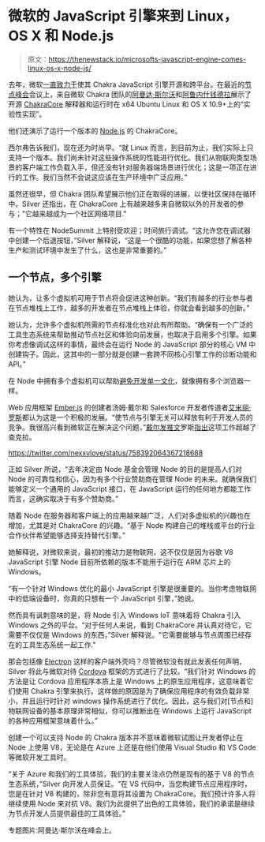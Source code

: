 # 微软的 JavaScript 引擎来到 Linux，OS X 和 Node.js

> 原文：<https://thenewstack.io/microsofts-javascript-engine-comes-linux-os-x-node-js/>

去年，微软[一直致力于](https://thenewstack.io/microsoft-chakra-javascript-engine-node/)使其 Chakra JavaScript 引擎开源和跨平台。在最近的[节点峰会](http://nodesummit.com/)会议上，来自微软 Chakra 团队的[阿曼达·斯尔沃](https://twitter.com/amandaksilver)和[阿鲁内什钱德拉](https://twitter.com/aruneshc)展示了开源 [ChakraCore](https://github.com/Microsoft/ChakraCore) 解释器和运行时在 x64 Ubuntu Linux 和 OS X 10.9+上的“实验性实现”。

他们还演示了运行一个版本的 [Node.js](/tag/node.js/) 的 ChakraCore。

西尔弗告诉我们，现在还为时尚早。“就 Linux 而言，到目前为止，我们实际上只支持一个版本。我们尚未针对这些操作系统的性能进行优化。我们从物联网类型场景的客户端工作负载入手，但还没有针对服务器端场景进行优化；这是一项正在进行的工作。我们当然不会说这应该在生产环境中广泛应用。”

虽然还很早，但 Chakra 团队希望展示他们正在取得的进展，以使社区保持在循环中。Silver 还指出，在 ChakraCore 上有越来越多来自微软以外的开发者的参与；"它越来越成为一个社区网络项目."

有一个特性在 NodeSummit 上特别受欢迎；时间旅行调试。“这允许您在调试器中创建一个后退按钮，”Silver 解释说，“这是一个很酷的功能，如果您想了解各种生产和测试环境中发生了什么，这也是非常重要的。”

## 一个节点，多个引擎

她认为，让多个虚拟机可用于节点将会促进这种创新。“我们有越多的行业参与者在节点堆栈上工作，越多的开发者在节点堆栈上体验，你就会看到越多的创新。”

她认为，允许多个虚拟机所需的节点标准化也对此有所帮助。“确保有一个广泛的工具生态系统来帮助推动节点社区和体验向前发展，也取决于启用多个引擎。如果你考虑像调试这样的事情，最终会在运行 Node 的 JavaScript 部分的核心 VM 中创建钩子。因此，这其中的一部分就是创建一套跨不同核心引擎工作的诊断功能和 API。”

在 Node 中拥有多个虚拟机可以帮助[避免开发单一文化](https://www.christianheilmann.com/2016/07/27/why-chakracore-matters/)，就像拥有多个浏览器一样。

Web 应用框架 [Ember.js](http://emberjs.com/) 的创建者汤姆·戴尔和 Salesforce 开发者传道者[艾米丽·罗斯](https://twitter.com/nexxylove)都认为这是一个积极的发展。“使节点与引擎无关可以释放有利于开发人员的竞争。我很高兴看到微软正在解决这个问题，”[戴尔发推文](https://twitter.com/tomdale/status/758353553618591744)罗斯[指出](https://twitter.com/nexxylove/status/758392064367218688)这项工作超越了查克拉。

https://twitter.com/nexxylove/status/758392064367218688

正如 Silver 所说，“去年决定由 Node 基金会管理 Node 的目的是提高人们对 Node 的可靠性和信心，因为有多个行业赞助商在管理 Node 的未来。就确保我们能够定义一个通用的 JavaScript 接口，在 JavaScript 运行的任何地方都能工作而言，这确实取决于有多个赞助商。”

随着 Node 在服务器和客户端上的应用越来越广泛，人们对多虚拟机的兴趣也在增加，尤其是对 ChakraCore 的兴趣。“基于 Node 构建自己的堆栈或平台的行业合作伙伴希望能够选择支持替代引擎。”

她解释说，对微软来说，最初的推动力是物联网，这不仅仅是因为谷歌 V8 JavaScript 引擎 Node 目前所依赖的版本不能用于运行在 ARM 芯片上的 Windows。

“有一个针对 Windows 优化的最小 JavaScript 引擎是很重要的。当你考虑物联网中的低端设备时，你真的只想有一个 JavaScript 引擎，”她说。

然而具有讽刺意味的是，将 Node 引入 Windows IoT 意味着将 Chakra 引入 Windows 之外的平台。“对于任何人来说，看到 ChakraCore 并认真对待它，它需要不仅仅是 Windows 的东西，”Silver 解释说。"它需要能够与节点周围已经存在的工具生态系统一起工作."

那会包括像 [Electron](https://thenewstack.io/electron-brings-cross-platform-javascript-apps-to-the-desktop/) 这样的客户端外壳吗？尽管微软没有就此发表任何声明，Silver 将此与微软对待 [Cordova](https://cordova.apache.org/) 框架的方式进行了比较。“我们针对 Windows 的方法是让 Cordova 应用程序本质上是 Windows 上的原生应用程序，这意味着它们使用 Chakra 引擎来执行。这样做的原因是为了确保应用程序的有效负载非常小，并且运行时针对 windows 操作系统进行了优化。因此，这与我们对[节点和]物联网设备的基本原理非常相似，你可以推断出在 Windows 上运行 JavaScript 的各种应用框架意味着什么。”

创建一个可以支持 Node 的 Chakra 版本并不意味着微软试图让开发者停止在 Node 上使用 V8，无论是在 Azure 上还是在他们使用 Visual Studio 和 VS Code 等微软开发工具时。

“关于 Azure 和我们的工具体验，我们的主要关注点仍然是现有的基于 V8 的节点生态系统，”Silver 向开发人员保证。“在 VS 代码中，当您构建节点应用程序时，您是在针对 V8 构建的，除非您有意将其设置为 ChakraCore。我们预计许多人将继续使用 Node 来对抗 V8。我们为此提供了出色的工具体验，我们的承诺是继续为节点开发人员提供最佳的工具体验。”

专题图片:阿曼达·斯尔沃在峰会上。

<svg xmlns:xlink="http://www.w3.org/1999/xlink" viewBox="0 0 68 31" version="1.1"><title>Group</title> <desc>Created with Sketch.</desc></svg>